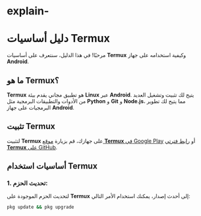 # explain-
# دليل أساسيات **Termux**

مرحبًا! في هذا الدليل، سنتعرف على أساسيات **Termux** وكيفية استخدامه على جهاز **Android**.

## ما هو **Termux**؟
**Termux** هو تطبيق مجاني يقدم بيئة **Linux** عبر **Android**. يتيح لك تثبيت وتشغيل العديد من الأدوات والتطبيقات البرمجية مثل **Python** و **Git** و **Node.js**، مما يتيح لك تطوير البرمجيات على جهاز **Android**.

## تثبيت **Termux**
لتثبيت **Termux** على جهازك، قم بزيارة [موقع **Termux** في Google Play](https://play.google.com/store/apps/details?id=com.termux) أو [رابط فترتي **Termux** على GitHub](https://github.com/termux/termux-app).

## أساسيات استخدام **Termux**

### 1. تحديث الحزم:
لتحديث الحزم الموجودة على **Termux** إلى أحدث إصدار، يمكنك استخدام الأمر التالي:

```bash
pkg update && pkg upgrade
